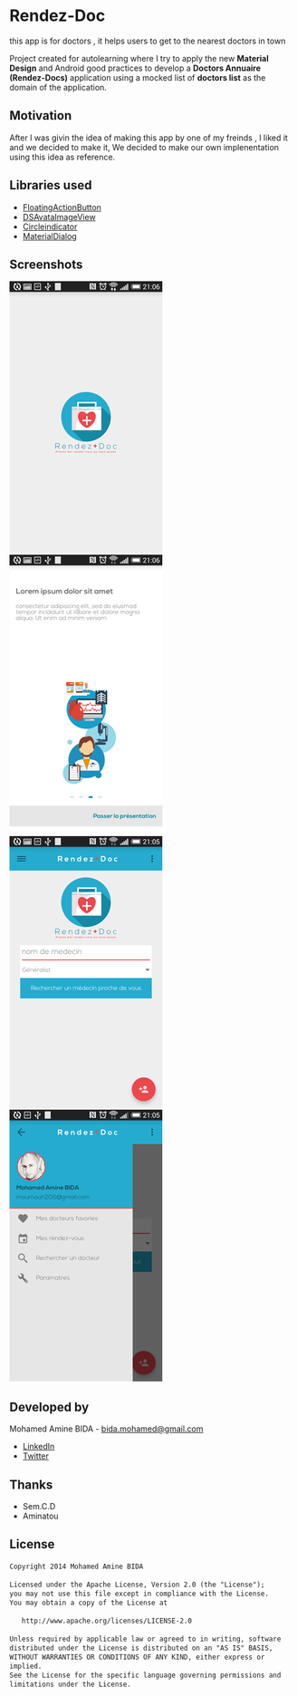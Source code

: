 # Rendez-Doc
this app is for doctors , it helps users to get to the nearest doctors in town

Project created for autolearning where I try to apply the new **Material Design** and Android good practices to develop a **Doctors Annuaire (Rendez-Docs)** application using a mocked list of **doctors list** as the domain of the application.
 
Motivation
----
After I was givin the idea of making this app by one of my freinds , I liked it and we decided to make it,
We decided to make our own implenentation using this idea as reference.
 
Libraries used
----
- [FloatingActionButton](https://github.com/makovkastar/FloatingActionButton)
- [DSAvataImageView](https://github.com/xperi/DSAvataImageView)
- [Circleindicator](https://github.com/ongakuer/CircleIndicator)
- [MaterialDialog](https://github.com/drakeet/MaterialDialog)

Screenshots
----
![screenshot](./ScreenShots/1.png "Screenshot 1") 
![screenshot](./ScreenShots/2.png "Screenshot 2")

![screenshot](./ScreenShots/4.png "Screenshot 4")
![screenshot](./ScreenShots/5.png "Screenshot 5")


Developed by
---
Mohamed Amine BIDA - <bida.mohamed@gmail.com>

* [LinkedIn](https://dz.linkedin.com/pub/mohamed-amine-bida/53/790/287)
* [Twitter](https://twitter.com/moumouh206)

Thanks 
---
- Sem.C.D
- Aminatou


License
----
```
Copyright 2014 Mohamed Amine BIDA

Licensed under the Apache License, Version 2.0 (the "License");
you may not use this file except in compliance with the License.
You may obtain a copy of the License at

   http://www.apache.org/licenses/LICENSE-2.0

Unless required by applicable law or agreed to in writing, software
distributed under the License is distributed on an "AS IS" BASIS,
WITHOUT WARRANTIES OR CONDITIONS OF ANY KIND, either express or implied.
See the License for the specific language governing permissions and
limitations under the License.
```
